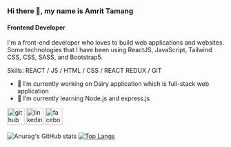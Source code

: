 ### Hi there 👋, my name is Amrit Tamang
#### Frontend Developer

I'm a front-end developer who loves to build web applications and websites. Some technologies that I have been using ReactJS, JavaScript, Tailwind CSS, CSS, SASS, and Bootstrap5.  

Skills: REACT / JS / HTML / CSS / REACT REDUX / GIT

- 🔭 I’m currently working on Dairy application which is full-stack web application
- 🌱 I’m currently learning Node.js and express.js


[<img src='https://cdn.jsdelivr.net/npm/simple-icons@3.0.1/icons/github.svg' alt='github' height='40'>](https://github.com/https://github.com/Amrit199)  [<img src='https://cdn.jsdelivr.net/npm/simple-icons@3.0.1/icons/linkedin.svg' alt='linkedin' height='40'>](https://www.linkedin.com/in/https://www.linkedin.com/in/amrit-tamang-5aa425157//)  [<img src='https://cdn.jsdelivr.net/npm/simple-icons@3.0.1/icons/facebook.svg' alt='facebook' height='40'>](https://www.facebook.com/https://www.facebook.com/amrit.tamang.94/)  

![Anurag's GitHub stats](https://github-readme-stats.vercel.app/api?username=Amrit199&show_icons=true&theme=radical)
[![Top Langs](https://github-readme-stats.vercel.app/api/top-langs/?username=Amrit199&layout=compact)](https://github.com/Amrit199/github-readme-stats)
